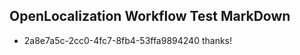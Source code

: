## OpenLocalization Workflow Test MarkDown
* 2a8e7a5c-2cc0-4fc7-8fb4-53ffa9894240 thanks!

<!--HONumber=Aug16_HO4-->


